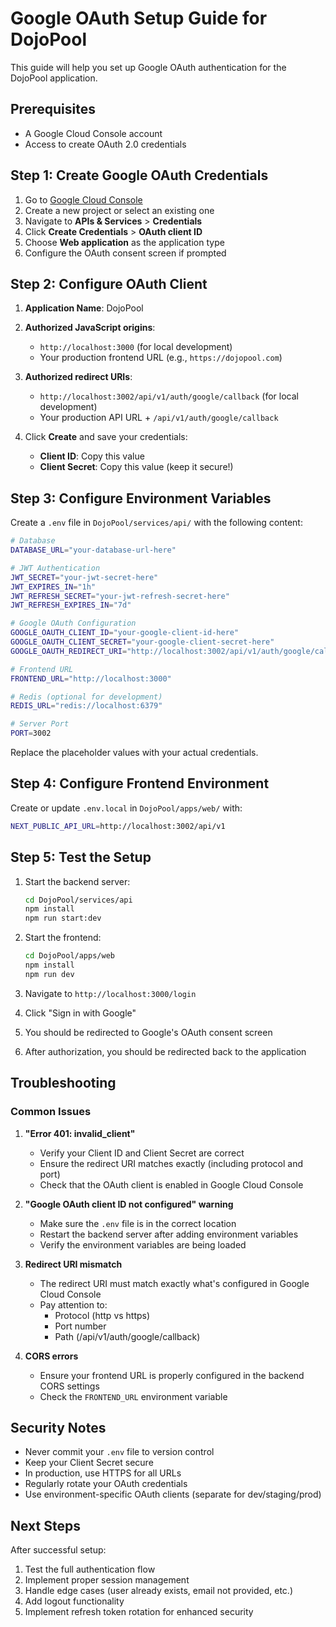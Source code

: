 # Google OAuth Setup Guide for DojoPool

This guide will help you set up Google OAuth authentication for the DojoPool application.

## Prerequisites

- A Google Cloud Console account
- Access to create OAuth 2.0 credentials

## Step 1: Create Google OAuth Credentials

1. Go to [Google Cloud Console](https://console.cloud.google.com/)
2. Create a new project or select an existing one
3. Navigate to **APIs & Services** > **Credentials**
4. Click **Create Credentials** > **OAuth client ID**
5. Choose **Web application** as the application type
6. Configure the OAuth consent screen if prompted

## Step 2: Configure OAuth Client

1. **Application Name**: DojoPool
2. **Authorized JavaScript origins**:
   - `http://localhost:3000` (for local development)
   - Your production frontend URL (e.g., `https://dojopool.com`)

3. **Authorized redirect URIs**:
   - `http://localhost:3002/api/v1/auth/google/callback` (for local development)
   - Your production API URL + `/api/v1/auth/google/callback`

4. Click **Create** and save your credentials:
   - **Client ID**: Copy this value
   - **Client Secret**: Copy this value (keep it secure!)

## Step 3: Configure Environment Variables

Create a `.env` file in `DojoPool/services/api/` with the following content:

```bash
# Database
DATABASE_URL="your-database-url-here"

# JWT Authentication
JWT_SECRET="your-jwt-secret-here"
JWT_EXPIRES_IN="1h"
JWT_REFRESH_SECRET="your-jwt-refresh-secret-here"
JWT_REFRESH_EXPIRES_IN="7d"

# Google OAuth Configuration
GOOGLE_OAUTH_CLIENT_ID="your-google-client-id-here"
GOOGLE_OAUTH_CLIENT_SECRET="your-google-client-secret-here"
GOOGLE_OAUTH_REDIRECT_URI="http://localhost:3002/api/v1/auth/google/callback"

# Frontend URL
FRONTEND_URL="http://localhost:3000"

# Redis (optional for development)
REDIS_URL="redis://localhost:6379"

# Server Port
PORT=3002
```

Replace the placeholder values with your actual credentials.

## Step 4: Configure Frontend Environment

Create or update `.env.local` in `DojoPool/apps/web/` with:

```bash
NEXT_PUBLIC_API_URL=http://localhost:3002/api/v1
```

## Step 5: Test the Setup

1. Start the backend server:
   ```bash
   cd DojoPool/services/api
   npm install
   npm run start:dev
   ```

2. Start the frontend:
   ```bash
   cd DojoPool/apps/web
   npm install
   npm run dev
   ```

3. Navigate to `http://localhost:3000/login`
4. Click "Sign in with Google"
5. You should be redirected to Google's OAuth consent screen
6. After authorization, you should be redirected back to the application

## Troubleshooting

### Common Issues

1. **"Error 401: invalid_client"**
   - Verify your Client ID and Client Secret are correct
   - Ensure the redirect URI matches exactly (including protocol and port)
   - Check that the OAuth client is enabled in Google Cloud Console

2. **"Google OAuth client ID not configured" warning**
   - Make sure the `.env` file is in the correct location
   - Restart the backend server after adding environment variables
   - Verify the environment variables are being loaded

3. **Redirect URI mismatch**
   - The redirect URI must match exactly what's configured in Google Cloud Console
   - Pay attention to:
     - Protocol (http vs https)
     - Port number
     - Path (/api/v1/auth/google/callback)

4. **CORS errors**
   - Ensure your frontend URL is properly configured in the backend CORS settings
   - Check the `FRONTEND_URL` environment variable

## Security Notes

- Never commit your `.env` file to version control
- Keep your Client Secret secure
- In production, use HTTPS for all URLs
- Regularly rotate your OAuth credentials
- Use environment-specific OAuth clients (separate for dev/staging/prod)

## Next Steps

After successful setup:
1. Test the full authentication flow
2. Implement proper session management
3. Handle edge cases (user already exists, email not provided, etc.)
4. Add logout functionality
5. Implement refresh token rotation for enhanced security
